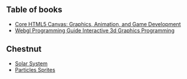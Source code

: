 ## Table of books
- [Core HTML5 Canvas: Graphics, Animation, and Game Development](https://github.com/RoamIn/examples/tree/master/Core_HTML5_Canvas_Graphics_Animation_and_Game_Development/)
- [Webgl Programming Guide Interactive 3d Graphics Programming](https://github.com/RoamIn/examples/tree/master/Webgl_Programming_Guide_Interactive_3d_Graphics_Programming/)

## Chestnut

- [Solar System](http://htmlpreview.github.io/?https://github.com/RoamIn/examples/blob/master/ThreeJS/Other/solar-system.html)
- [Particles Sprites](http://htmlpreview.github.io/?https://github.com/RoamIn/examples/blob/master/ThreeJS/Other/particles-sprites.html)